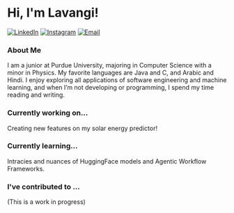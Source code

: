 # Hi, I'm Lavangi! 
[![LinkedIn](https://img.shields.io/badge/LinkedIn-F08486?style=for-the-badge&logo=linkedin&logoColor=white)](https://www.linkedin.com/in/lavangiYadava/)
[![Instagram](https://img.shields.io/badge/Instagram-EB5b5E?style=for-the-badge&logo=instagram&logoColor=white)](https://www.instagram.com/lavangi.yadava/)
[![Email](https://img.shields.io/badge/Email-E83A3E?style=for-the-badge&logo=gmail&logoColor=white)](mailto:lyadava@purdue.edu)
### About Me 
I am a junior at Purdue University, majoring in Computer Science with a minor in Physics. My favorite languages are Java and C, and Arabic and Hindi. I enjoy exploring all applications of software engineering and machine learning, and when I’m not developing or programming, I spend my time reading and writing.

### Currently working on...
Creating new features on my solar energy predictor!

### Currently learning...
Intracies and nuances of HuggingFace models and Agentic Workflow Frameworks.

### I've contributed to ...
(This is a work in progress)
